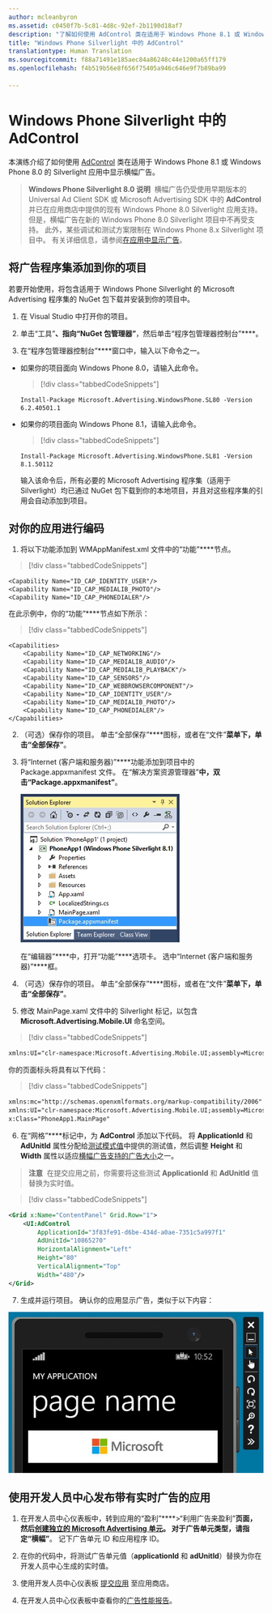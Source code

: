 ```yaml
---
author: mcleanbyron
ms.assetid: c0450f7b-5c81-4d8c-92ef-2b1190d18af7
description: "了解如何使用 AdControl 类在适用于 Windows Phone 8.1 或 Windows Phone 8.0 的 Silverlight 应用中显示横幅广告。"
title: "Windows Phone Silverlight 中的 AdControl"
translationtype: Human Translation
ms.sourcegitcommit: f88a71491e185aec84a86248c44e1200a65ff179
ms.openlocfilehash: f4b519b56e8f656f75405a946c646e9f7b89ba99

---
```


# <a name="adcontrol-in-windows-phone-silverlight"></a>Windows Phone Silverlight 中的 AdControl

本演练介绍了如何使用 [AdControl](https://msdn.microsoft.com/library/windows/apps/hh524191.aspx) 类在适用于 Windows Phone 8.1 或 Windows Phone 8.0 的 Silverlight 应用中显示横幅广告。

> **Windows Phone Silverlight 8.0 说明**&nbsp;&nbsp;横幅广告仍受使用早期版本的 Universal Ad Client SDK 或 Microsoft Advertising SDK 中的 **AdControl** 并已在应用商店中提供的现有 Windows Phone 8.0 Silverlight 应用支持。 但是，横幅广告在新的 Windows Phone 8.0 Silverlight 项目中不再受支持。 此外，某些调试和测试方案限制在 Windows Phone 8.x Silverlight 项目中。 有关详细信息，请参阅[在应用中显示广告](display-ads-in-your-app.md#silverlight_support)。

## <a name="add-the-advertising-assemblies-to-your-project"></a>将广告程序集添加到你的项目

若要开始使用，将包含适用于 Windows Phone Silverlight 的 Microsoft Advertising 程序集的 NuGet 包下载并安装到你的项目中。

1.  在 Visual Studio 中打开你的项目。

2.  单击“工具”****、指向“NuGet 包管理器”****，然后单击“程序包管理器控制台”****。

3.  在“程序包管理器控制台”****窗口中，输入以下命令之一。

  * 如果你的项目面向 Windows Phone 8.0，请输入此命令。

      > [!div class="tabbedCodeSnippets"]
      ```syntax
      Install-Package Microsoft.Advertising.WindowsPhone.SL80 -Version 6.2.40501.1
      ```

  * 如果你的项目面向 Windows Phone 8.1，请输入此命令。

      > [!div class="tabbedCodeSnippets"]
      ```syntax
      Install-Package Microsoft.Advertising.WindowsPhone.SL81 -Version 8.1.50112
      ```

    输入该命令后，所有必要的 Microsoft Advertising 程序集（适用于 Silverlight）均已通过 NuGet 包下载到你的本地项目，并且对这些程序集的引用会自动添加到项目。

## <a name="code-your-app"></a>对你的应用进行编码


1.  将以下功能添加到 WMAppManifest.xml 文件中的“功能”****节点。

  > [!div class="tabbedCodeSnippets"]
  ``` syntax
  <Capability Name="ID_CAP_IDENTITY_USER"/>
  <Capability Name="ID_CAP_MEDIALIB_PHOTO"/>
  <Capability Name="ID_CAP_PHONEDIALER"/>
  ```

  在此示例中，你的“功能”****节点如下所示：

  > [!div class="tabbedCodeSnippets"]
  ``` syntax
  <Capabilities>
      <Capability Name="ID_CAP_NETWORKING"/>
      <Capability Name="ID_CAP_MEDIALIB_AUDIO"/>
      <Capability Name="ID_CAP_MEDIALIB_PLAYBACK"/>
      <Capability Name="ID_CAP_SENSORS"/>
      <Capability Name="ID_CAP_WEBBROWSERCOMPONENT"/>
      <Capability Name="ID_CAP_IDENTITY_USER"/>
      <Capability Name="ID_CAP_MEDIALIB_PHOTO"/>
      <Capability Name="ID_CAP_PHONEDIALER"/>
  </Capabilities>
  ```

2.  （可选）保存你的项目。 单击“全部保存”****图标，或者在“文件”****菜单下，单击“全部保存”****。

3.  将“Internet (客户端和服务器)”****功能添加到项目中的 Package.appxmanifest 文件。 在“解决方案资源管理器”****中，双击“Package.appxmanifest”****。

    ![wp81silverlightmarkup\-solutionexplorer\-packageappxmanifest](images/13-b98c2a1a-69c3-4018-be0a-6ce010e703e7.jpg)

    在“编辑器”****中，打开“功能”****选项卡。 选中“Internet (客户端和服务器)”****框。

4.  （可选）保存你的项目。 单击“全部保存”****图标，或者在“文件”****菜单下，单击“全部保存”****。

5.  修改 MainPage.xaml 文件中的 Silverlight 标记，以包含 **Microsoft.Advertising.Mobile.UI** 命名空间。

  > [!div class="tabbedCodeSnippets"]
  ``` xml
  xmlns:UI="clr-namespace:Microsoft.Advertising.Mobile.UI;assembly=Microsoft.Advertising.Mobile.UI"
  ```

  你的页面标头将具有以下代码：

  > [!div class="tabbedCodeSnippets"]
  ``` xml
  xmlns:mc="http://schemas.openxmlformats.org/markup-compatibility/2006"
  xmlns:UI="clr-namespace:Microsoft.Advertising.Mobile.UI;assembly=Microsoft.Advertising.Mobile.UI"
  x:Class="PhoneApp1.MainPage"
  ```

6.  在“网格”****标记中，为 **AdControl** 添加以下代码。 将 **ApplicationId** 和 **AdUnitId** 属性分配给[测试模式值](test-mode-values.md)中提供的测试值，然后调整 **Height** 和 **Width** 属性以适应[横幅广告支持的广告大小](supported-ad-sizes-for-banner-ads.md)之一。

  > **注意**&nbsp;&nbsp;在提交应用之前，你需要将这些测试 **ApplicationId** 和 **AdUnitId** 值替换为实时值。

  > [!div class="tabbedCodeSnippets"]
  ``` xml
  <Grid x:Name="ContentPanel" Grid.Row="1">
      <UI:AdControl
          ApplicationId="3f83fe91-d6be-434d-a0ae-7351c5a997f1"
          AdUnitId="10865270"
          HorizontalAlignment="Left"
          Height="80"
          VerticalAlignment="Top"
          Width="480"/>
  </Grid>
  ```

7.  生成并运行项目。 确认你的应用显示广告，类似于以下内容：

  ![wp81silverlight\-emulatorwithad](images/13-8db1492f-ae1d-439b-9b78-bed8e22fe996.jpg)

## <a name="release-your-app-with-live-ads-using-dev-center"></a>使用开发人员中心发布带有实时广告的应用

1.  在开发人员中心仪表板中，转到应用的“盈利”****&gt;“利用广告来盈利”****页面，然后[创建独立的 Microsoft Advertising 单元](../publish/monetize-with-ads.md)。 对于广告单元类型，请指定“横幅”****。 记下广告单元 ID 和应用程序 ID。

2.  在你的代码中，将测试广告单元值（**applicationId** 和 **adUnitId**）替换为你在开发人员中心生成的实时值。

3.  使用开发人员中心仪表板 [提交应用](../publish/app-submissions.md) 至应用商店。

4.  在开发人员中心仪表板中查看你的[广告性能报告](../publish/advertising-performance-report.md)。


 



<!--HONumber=Dec16_HO2-->


